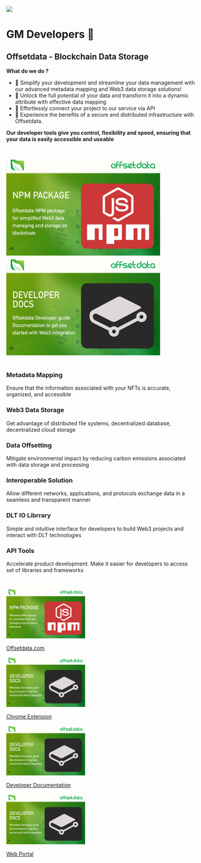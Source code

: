 

<a href="https://www.twitter.com/offsetdata" target="_blank" rel="noreferrer"><img
src="https://img.shields.io/twitter/follow/offsetdata?logo=twitter&style=for-the-badge&color=a0c95b&labelColor=5bae5e"
/></a>


GM Developers 👋 
================================

Offsetdata - Blockchain Data Storage
---------------------------------------------------------

**What do we do ?**


- 🌱  Simplify your development and streamline your data management with our advanced metadata mapping and Web3 data storage solutions!
- 🌱  Unlock the full potential of your data and transform it into a dynamic attribute with effective data mapping
- 🌱  Effortlessly connect your project to our service via API
- 🌱  Experience the benefits of a secure and distributed infrastructure with Offsetdata. 

**Our developer tools give you control, flexibility and speed, ensuring that your data is easily accessible and useable**



# <div>
<a href="https://github.com/Offsetdata/offsetdata-npm">
  <img alt="Offsetdata NPM" width="410px"  src="https://github.com/Offsetdata/Offsetdata/blob/main/npm.png" />
</a>
<a href="https://github.com/Offsetdata/OD-Docs">
  <img alt="Offsetdata Documentation" width="410px" src="https://github.com/Offsetdata/Offsetdata/blob/main/docs.png" />
</a>
</div>


# <div> </div>
### Metadata Mapping
Ensure that the information associated with your NFTs is accurate, organized, and accessible

### Web3 Data Storage
Get advantage of distributed file systems, decentralized database, decentralized cloud storage

### Data Offsetting
Mitigate environmental impact by reducing carbon emissions associated with data storage and processing

### Interoperable Solution
Allow different networks, applications, and protocols exchange data in a seamless and transparent manner

### DLT IO Librrary
Simple and intuitive interface for developers to build Web3 projects and interact with DLT technologies

### API Tools
Accelerate product development. Make it easier for developers to access set of libraries and frameworks


# <div>



<a href="https://offsetdata.com">
  <img alt="Offsetdata NPM" width="210px"  src="https://github.com/Offsetdata/Offsetdata/blob/main/npm.png" />
  <p> Offsetdata.com  </p> 
</a> 
<a href="https://github.com/Offsetdata/OD-Docs">
  <img alt="Offsetdata Documentation" width="210px" src="https://github.com/Offsetdata/Offsetdata/blob/main/docs.png" />
  <p> Chrome Extension</p>
</a>
<a href="https://github.com/Offsetdata/OD-Docs">
  <img alt="Offsetdata Documentation" width="210px" src="https://github.com/Offsetdata/Offsetdata/blob/main/docs.png" />
  <p>Developer Documentation</p>
</a>
<a href="https://github.com/Offsetdata/OD-Docs">
  <img alt="Offsetdata Documentation" width="210px" src="https://github.com/Offsetdata/Offsetdata/blob/main/docs.png" />
    <p>Web Portal</p>
</a>
</div>

